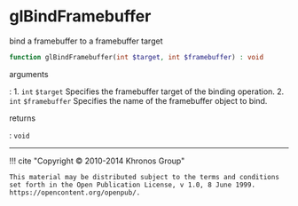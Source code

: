 # glBindFramebuffer
bind a framebuffer to a framebuffer target

```php
function glBindFramebuffer(int $target, int $framebuffer) : void
```

arguments

:    1. `int` `$target` Specifies the framebuffer target of the binding operation.
    2. `int` `$framebuffer` Specifies the name of the framebuffer object to bind.

returns

:    `void` 

---
     

!!! cite "Copyright © 2010-2014 Khronos Group"

    This material may be distributed subject to the terms and conditions set forth in the Open Publication License, v 1.0, 8 June 1999. https://opencontent.org/openpub/.
